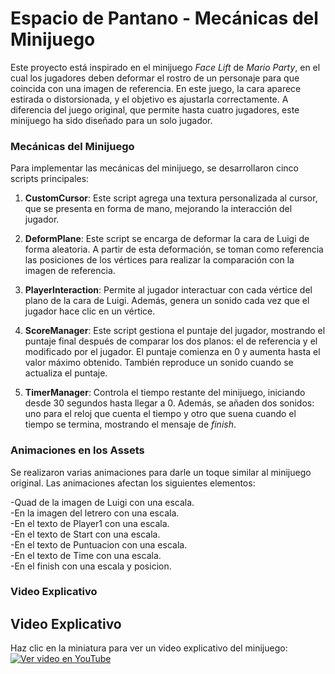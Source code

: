 # Espacio de Pantano - Mecánicas del Minijuego

Este proyecto está inspirado en el minijuego *Face Lift* de *Mario Party*, en el cual los jugadores deben deformar el rostro de un personaje para que coincida con una imagen de referencia. En este juego, la cara aparece estirada o distorsionada, y el objetivo es ajustarla correctamente. A diferencia del juego original, que permite hasta cuatro jugadores, este minijuego ha sido diseñado para un solo jugador.

### Mecánicas del Minijuego

Para implementar las mecánicas del minijuego, se desarrollaron cinco scripts principales:

1. **CustomCursor**: Este script agrega una textura personalizada al cursor, que se presenta en forma de mano, mejorando la interacción del jugador.
   
2. **DeformPlane**: Este script se encarga de deformar la cara de Luigi de forma aleatoria. A partir de esta deformación, se toman como referencia las posiciones de los vértices para realizar la comparación con la imagen de referencia.

3. **PlayerInteraction**: Permite al jugador interactuar con cada vértice del plano de la cara de Luigi. Además, genera un sonido cada vez que el jugador hace clic en un vértice.

4. **ScoreManager**: Este script gestiona el puntaje del jugador, mostrando el puntaje final después de comparar los dos planos: el de referencia y el modificado por el jugador. El puntaje comienza en 0 y aumenta hasta el valor máximo obtenido. También reproduce un sonido cuando se actualiza el puntaje.

5. **TimerManager**: Controla el tiempo restante del minijuego, iniciando desde 30 segundos hasta llegar a 0. Además, se añaden dos sonidos: uno para el reloj que cuenta el tiempo y otro que suena cuando el tiempo se termina, mostrando el mensaje de *finish*.

### Animaciones en los Assets

Se realizaron varias animaciones para darle un toque similar al minijuego original. Las animaciones afectan los siguientes elementos:

-Quad de la imagen de Luigi con una escala.  
-En la imagen del letrero con una escala.  
-En el texto de Player1 con una escala.  
-En el texto de Start con una escala.  
-En el texto de Puntuacion con una escala.  
-En el texto de Time con una escala.  
-En el finish con una escala y posicion.  


### Video Explicativo

## Video Explicativo
Haz clic en la miniatura para ver un video explicativo del minijuego:  
[![Ver video en YouTube](https://img.youtube.com/vi/PmfGGevkRDI/0.jpg)](https://youtu.be/PmfGGevkRDI)
